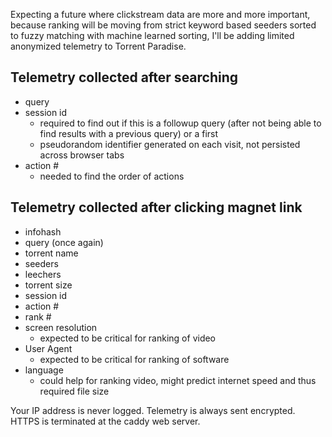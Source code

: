 Expecting a future where clickstream data are more and more important, because ranking will be moving from strict keyword based seeders sorted to fuzzy matching with machine learned sorting, I'll be adding limited anonymized telemetry to Torrent Paradise.

## Telemetry collected after searching
- query
- session id
    - required to find out if this is a followup query (after not being able to find results with a previous query) or a first
    - pseudorandom identifier generated on each visit, not persisted across browser tabs
- action #
    - needed to find the order of actions

## Telemetry collected after clicking magnet link
- infohash
- query (once again)
- torrent name
- seeders
- leechers
- torrent size
- session id
- action #
- rank #
- screen resolution
    - expected to be critical for ranking of video
- User Agent
    - expected to be critical for ranking of software
- language
    - could help for ranking video, might predict internet speed and thus required file size


Your IP address is never logged. Telemetry is always sent encrypted. HTTPS is terminated at the caddy web server.